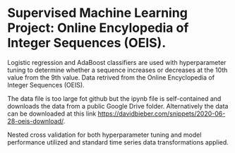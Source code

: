 # Supervised Machine Learning Project: Online Encylopedia of Integer Sequences (OEIS).

Logistic regression and AdaBoost classifiers are used with hyperparameter tuning to determine whether a sequence increases or decreases at the 10th value from the 9th value. Data retrived from the Online Encyclopedia of Integer Sequences (OEIS).

The data file is too large fot github but the ipynb file is self-contained and downloads the data from a public Google Drive folder. Alternatively the data can be downloaded at this link https://davidbieber.com/snippets/2020-06-28-oeis-download/.

Nested cross validation for both hyperparameter tuning and model performance utilized and standard time series data transformations applied. 
